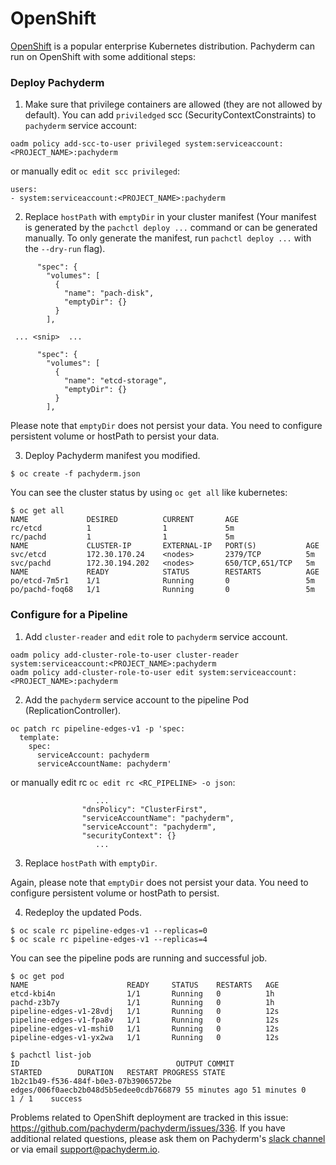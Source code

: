 # OpenShift

[OpenShift](https://www.openshift.com/) is a popular enterprise Kubernetes distribution.  Pachyderm can run on OpenShift with some additional steps:

### Deploy Pachyderm

1) Make sure that privilege containers are allowed (they are not allowed by default). You can add `priviledged` scc (SecurityContextConstraints) to `pachyderm` service account:

```
oadm policy add-scc-to-user privileged system:serviceaccount:<PROJECT_NAME>:pachyderm
```

or manually edit `oc edit scc privileged`:

```
users:
- system:serviceaccount:<PROJECT_NAME>:pachyderm
```

2) Replace `hostPath` with `emptyDir` in your cluster manifest (Your manifest is generated by the `pachctl deploy ...` command or can be generated manually. To only generate the manifest, run `pachctl deploy ...` with the `--dry-run` flag).

```
      "spec": {
        "volumes": [
          {
            "name": "pach-disk",
            "emptyDir": {}
          }
        ],

 ... <snip>  ...

      "spec": {
        "volumes": [
          {
            "name": "etcd-storage",
            "emptyDir": {}
          }
        ],
```

Please note that `emptyDir` does not persist your data. You need to configure persistent volume or hostPath to persist your data.

3) Deploy Pachyderm manifest you modified.

```
$ oc create -f pachyderm.json
```

You can see the cluster status by using `oc get all` like kubernetes:

```
$ oc get all
NAME             DESIRED          CURRENT       AGE
rc/etcd          1                1             5m
rc/pachd         1                1             5m
NAME             CLUSTER-IP       EXTERNAL-IP   PORT(S)           AGE
svc/etcd         172.30.170.24    <nodes>       2379/TCP          5m
svc/pachd        172.30.194.202   <nodes>       650/TCP,651/TCP   5m
NAME             READY            STATUS        RESTARTS          AGE
po/etcd-7m5r1    1/1              Running       0                 5m
po/pachd-foq68   1/1              Running       0                 5m
```

### Configure for a Pipeline

1) Add `cluster-reader` and `edit` role to `pachyderm` service account.

```
oadm policy add-cluster-role-to-user cluster-reader system:serviceaccount:<PROJECT_NAME>:pachyderm
oadm policy add-cluster-role-to-user edit system:serviceaccount:<PROJECT_NAME>:pachyderm
```

2) Add the `pachyderm` service account to the pipeline Pod (ReplicationController).

```
oc patch rc pipeline-edges-v1 -p 'spec:
  template:
    spec:
      serviceAccount: pachyderm
      serviceAccountName: pachyderm'
```

or manually edit rc `oc edit rc <RC_PIPELINE> -o json`:

```
                   ...
                "dnsPolicy": "ClusterFirst",
                "serviceAccountName": "pachyderm",
                "serviceAccount": "pachyderm",
                "securityContext": {}
                   ...
```

3) Replace `hostPath` with `emptyDir`.

Again, please note that `emptyDir` does not persist your data. You need to configure persistent volume or hostPath to persist.

4) Redeploy the updated Pods.

```
$ oc scale rc pipeline-edges-v1 --replicas=0
$ oc scale rc pipeline-edges-v1 --replicas=4
```

You can see the pipeline pods are running and successful job.

```
$ oc get pod
NAME                      READY     STATUS    RESTARTS   AGE
etcd-kbi4n                1/1       Running   0          1h
pachd-z3b7y               1/1       Running   0          1h
pipeline-edges-v1-28vdj   1/1       Running   0          12s
pipeline-edges-v1-fpa8v   1/1       Running   0          12s
pipeline-edges-v1-mshi0   1/1       Running   0          12s
pipeline-edges-v1-yx2wa   1/1       Running   0          12s

$ pachctl list-job
ID                                   OUTPUT COMMIT                          STARTED        DURATION   RESTART PROGRESS STATE
1b2c1b49-f536-484f-b0e3-07b3906572be edges/006f0aecb2b048d5b5edee0cdb766879 55 minutes ago 51 minutes 0       1 / 1    success
```

Problems related to OpenShift deployment are tracked in this issue: https://github.com/pachyderm/pachyderm/issues/336.  If you have additional related questions, please ask them on Pachyderm's [slack channel](https://pachyderm-users.slack.com/messages) or via email support@pachyderm.io.
